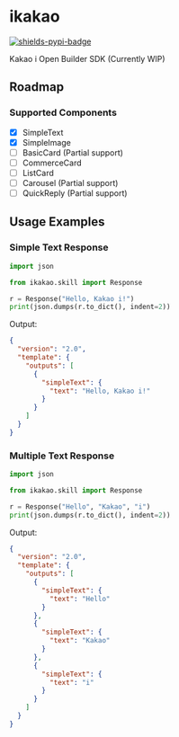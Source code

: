 # ikakao

[![shields-pypi-badge]](https://pypi.org/project/ikakao/)

[shields-pypi-badge]: https://img.shields.io/pypi/v/ikakao?style=flat-square&color=blue

Kakao i Open Builder SDK (Currently WIP)

## Roadmap

### Supported Components

- [x] SimpleText
- [x] SimpleImage
- [ ] BasicCard (Partial support)
- [ ] CommerceCard
- [ ] ListCard
- [ ] Carousel (Partial support)
- [ ] QuickReply (Partial support)

## Usage Examples

### Simple Text Response

```python
import json

from ikakao.skill import Response

r = Response("Hello, Kakao i!")
print(json.dumps(r.to_dict(), indent=2))
```

Output:
```json
{
  "version": "2.0",
  "template": {
    "outputs": [
      {
        "simpleText": {
          "text": "Hello, Kakao i!"
        }
      }
    ]
  }
}
```

### Multiple Text Response

```python
import json

from ikakao.skill import Response

r = Response("Hello", "Kakao", "i")
print(json.dumps(r.to_dict(), indent=2))
```

Output:
```json
{
  "version": "2.0",
  "template": {
    "outputs": [
      {
        "simpleText": {
          "text": "Hello"
        }
      },
      {
        "simpleText": {
          "text": "Kakao"
        }
      },
      {
        "simpleText": {
          "text": "i"
        }
      }
    ]
  }
}
```
